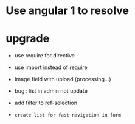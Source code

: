 # Use angular 1 to resolve

# upgrade
* use require for directive
* use import instead of require
* image field with upload (processing...)

* bug : list in admin not update

* add filter to ref-selection

* `create list for fast navigation in form`

